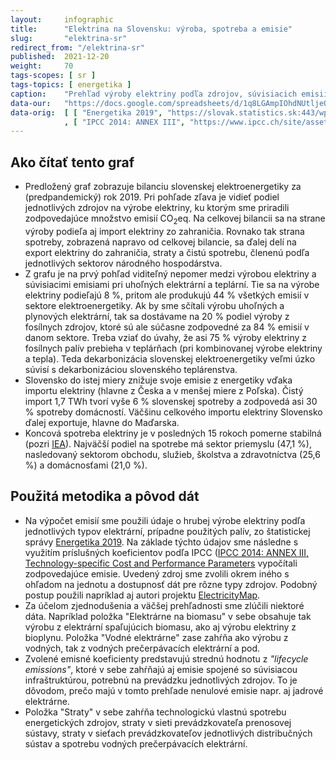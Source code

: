 ```yaml
---
layout:     infographic
title:      "Elektrina na Slovensku: výroba, spotreba a emisie"
slug:       "elektrina-sr"
redirect_from: "/elektrina-sr"
published:  2021-12-20
weight:     70
tags-scopes: [ sr ]
tags-topics: [ energetika ]
caption:    "Prehľad výroby elektriny podľa zdrojov, súvisiacich emisií CO<sub>2</sub>eq a spotreby elektriny podľa sektorov. Uhoľné a plynové zdroje produkujú väčšinu emisií v rámci slovenskej elektroenergetiky."
data-our:   "https://docs.google.com/spreadsheets/d/1q8LGAmpIOhdNUtljeOWxljy_FIE63THlnr3z9lsJTlI/edit?usp=sharing"
data-orig:  [ [ "Energetika 2019", "https://slovak.statistics.sk:443/wps/portal?urile=wcm:path:/obsah-sk-pub/publikacie/vsetkypublikacie/92027e17-ae10-424c-87c4-e73038aeb9dc" ]
            , [ "IPCC 2014: ANNEX III", "https://www.ipcc.ch/site/assets/uploads/2018/02/ipcc_wg3_ar5_annex-iii.pdf" ] ]
---
```


## Ako čítať tento graf

* Predložený graf zobrazuje bilanciu slovenskej elektroenergetiky za (predpandemický) rok 2019. Pri pohľade zľava je vidieť podiel jednotlivých zdrojov na výrobe elektriny, ku ktorým sme priradili zodpovedajúce množstvo emisií <glossary id="co2eq">CO<sub>2</sub>eq</glossary>. Na celkovej bilancii sa na strane výroby podieľa aj import elektriny zo zahraničia. Rovnako tak strana spotreby, zobrazená napravo od celkovej bilancie, sa ďalej delí na export elektriny do zahraničia, straty a čistú spotrebu, členenú podľa jednotlivých sektorov národného hospodárstva.
* Z grafu je na prvý pohľad viditeľný nepomer medzi výrobou elektriny a súvisiacimi emisiami pri uhoľných elektrární a teplární. Tie sa na výrobe elektriny podieľajú 8 %, pritom ale produkujú 44 % všetkých emisií v sektore elektroenergetiky. Ak by sme sčítali výrobu uhoľných a plynových elektrární, tak sa dostávame na 20 % podiel výroby z fosílnych zdrojov, ktoré sú ale súčasne zodpovedné za 84 % emisií v danom sektore. Treba vziať do úvahy, že asi 75 % výroby elektriny z fosílnych palív prebieha v teplárňach (pri kombinovanej výrobe elektriny a tepla). Teda dekarbonizácia slovenskej elektroenergetiky veľmi úzko súvisí s dekarbonizáciou slovenského teplárenstva.
* Slovensko do istej miery znižuje svoje emisie z energetiky vďaka importu elektriny (hlavne z Česka a v menšej miere z Poľska). Čistý import 1,7 TWh tvorí vyše 6 % slovenskej spotreby a zodpovedá asi 30 % spotreby domácností. Väčšinu celkového importu elektriny Slovensko ďalej exportuje, hlavne do Maďarska.
* Koncová spotreba elektriny je v posledných 15 rokoch pomerne stabilná (pozri [IEA](https://www.iea.org/data-and-statistics/data-browser?country=SLOVAKIA&fuel=Electricity%20and%20heat&indicator=TotElecCons)). Najväčší podiel na spotrebe má sektor priemyslu (47,1 %), nasledovaný sektorom obchodu, služieb, školstva a zdravotníctva (25,6 %) a domácnosťami (21,0 %).

## Použitá metodika a pôvod dát

* Na výpočet emisií sme použili údaje o hrubej výrobe elektriny podľa jednotlivých typov elektrární, prípadne použitých palív, zo štatistickej správy [Energetika 2019](https://slovak.statistics.sk:443/wps/portal?urile=wcm:path:/obsah-sk-pub/publikacie/vsetkypublikacie/92027e17-ae10-424c-87c4-e73038aeb9dc). Na základe týchto údajov sme následne s využitím príslušných koeficientov podľa IPCC ([IPCC 2014: ANNEX III, Technology-specific Cost and Performance Parameters](https://www.ipcc.ch/site/assets/uploads/2018/02/ipcc_wg3_ar5_annex-iii.pdf) vypočítali zodpovedajúce emisie. Uvedený zdroj sme zvolili okrem iného s ohľadom na jednotu a dostupnosť dát pre rôzne typy zdrojov. Podobný postup použili napríklad aj autori projektu [ElectricityMap](https://app.electricitymap.org/map).
* Za účelom zjednodušenia a väčšej prehľadnosti sme zlúčili niektoré dáta. Napríklad položka "Elektrárne na biomasu" v sebe obsahuje tak výrobu z elektrární spaľujúcich biomasu, ako aj výrobu elektriny z bioplynu. Položka "Vodné elektrárne" zase zahŕňa ako výrobu z vodných, tak z vodných prečerpávacích elektrární a pod.
* Zvolené emisné koeficienty predstavujú strednú hodnotu z _"lifecycle emissions"_, ktoré v sebe zahŕňajú aj emisie spojené so súvisiacou infraštruktúrou, potrebnú na prevádzku jednotlivých zdrojov. To je dôvodom, prečo majú v tomto prehľade nenulové emisie napr. aj jadrové elektrárne.
* Položka "Straty" v sebe zahŕňa technologickú vlastnú spotrebu energetických zdrojov, straty v sieti prevádzkovateľa prenosovej sústavy, straty v sieťach prevádzkovateľov jednotlivých distribučných sústav a spotrebu vodných prečerpávacích elektrární.
